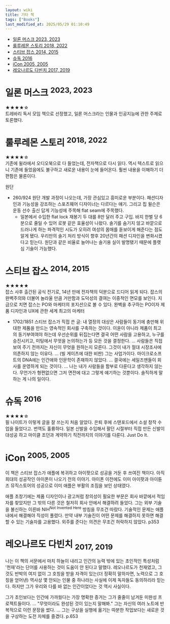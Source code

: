 ```yaml
---
layout: wiki 
title: 기타 책
tags: ["Books"]
last_modified_at: 2025/05/29 01:10:49
---
```


- [일론 머스크 2023, 2023](#일론-머스크-2023-2023)
- [룰루레몬 스토리 2018, 2022](#룰루레몬-스토리-2018-2022)
- [스티브 잡스 2014, 2015](#스티브-잡스-2014-2015)
- [슈독 2016](#슈독-2016)
- [iCon 2005, 2005](#icon-2005-2005)
- [레오나르도 다빈치 2017, 2019](#레오나르도-다빈치-2017-2019)

# 일론 머스크 <sup>2023, 2023</sup>
★★★★☆  
트레바리 독서 모임 책으로 선정했고, 일론 머스크라는 인물과 인공지능에 관한 주제로 토론했다.

# 룰루레몬 스토리 <sup>2018, 2022</sup>
★★★★☆  
기존에 윌라에서 오디오북으로 다 들었는데, 전자책으로 다시 읽다. 역시 텍스트로 읽으니 기존에 들었음에도 불구하고 새로운 내용이 눈에 들어온다. 훨씬 내용을 이해하기 더 편함은 물론이다.

원단
- 260/924 원단 개발 과정이 나오는데, 가장 관심있고 흥미로운 부분이다. 패션디자인과 기능성을 강조하는 스포츠웨어 디자이너는 다르다는 얘기. 그리고 칩 윌슨은 운동 선수 출신 답게 기능성에 주목해 flat seam에 주목했다.
  - 일본에서 수입한 flat lock 재봉기 두 대를 8만 달러 주고 구입. 바지 한벌 당 6분으로 줄일 수 있어 로봇 같은 효율성이 나왔다. 솔기를 숨기지 않고 바깥으로 드러나게 하는 파격적인 시도가 오히려 여성의 몸매를 돋보이게 해준다는 점도 알게 됐다. 우리만의 솔기 처리 방식이 향후 20년간의 패션 디자인을 변화시켰다고 믿는다. 원단과 같은 비율로 늘어나는 솔기용 실이 발명됐기 때문에 플랫 심 기술이 가능했다.

# 스티브 잡스 <sup>2014, 2015</sup>
★★★★★  
잡스 사후 출간된 공식 전기로, 14년 만에 전자책의 덕분으로 드디어 읽게 되다. 잡스의 완벽주의와 더불어 놀라울 만큼 거만함과 도덕성의 결여는 이중적인 면모를 보인다. 지금으로 치면 잡스는 PO와 마케터의 포지션으로 볼 수 있다. 완벽을 추구하는 PO이자 제품 디자인과 UX에 관한 세계 최고의 마케터
- 1702/1851 스티브 잡스가 직접 쓴 글: 내 열정의 대상은 사람들이 동기에 충만해 위대한 제품을 만드는 영속적인 회사를 구축하는 것이다. 이윤이 아니라 제품이 최고의 동기부여여야 하는데 우선순위를 뒤집는다면 결국 어떤 사람을 고용하고, 누구를 승진시키고, 미팅에서 무엇을 논의하는가 등 모든 것을 결정한다. ... 사람들은 직접 보여 주기 전까지는 자신이 무엇을 원하는지 모른다. 그것이 내가 절대 시장조사에 의존하지 않는 이유다. ... (빌 게이츠에 대한 비판) 그는 사업가이다. 마이크로소프트의 DNA에는 인간애와 인문학이 존재하지 않았다. ... 결국에는 세일즈맨들이 회사를 운영하게 되는 것이다. ... 나는 내가 사람들을 함부로 다룬다고 생각하지 않는다. 무언가가 형편없으면 그저 면전에 대고 그렇게 얘기하는 것뿐이다. 솔직하게 말하는 게 나의 일이다.

# 슈독 <sup>2016</sup>
★★★★☆  
필 나이트가 이렇게 글을 잘 쓰는지 처음 알았다. 은퇴 후에 스탠포드에서 소설 창작 수업을 들었다고. 번역도 훌륭하다. 일본 신발을 수입해서 팔던 시절부터 직접 만든 신발이 대성공 하고 마이클 조던과 계약하기 직전까지의 이야기를 다룬다. Just Do It.

# iCon <sup>2005, 2005</sup>
이 책은 스티브 잡스가 애플에 복귀하고 아이팟으로 성공을 거둔 후 쓰여진 책이다. 아직 희대의 성공작인 아이폰이 나오기 전의 이야기. 아이폰 이전에도 이미 아이팟과 아이튠즈 뮤직스토어의 성공으로 이미 애플은 부활의 조짐을 보인 상태였다.

애플 초창기에는 제품 디자인이나 광고처럼 창의성이 필요한 부문은 회사 바깥에서 적임자를 찾았지만 그 밖의 다른 것은 철저히 회사 안에서 해결하려 들었다. 그는 외부 기술을 불신하는 이른바 NIH<sup>Not Invented Here</sup> 방침을 무조건 따랐다. 기술적인 문제는 애플 내에서 해결해야 직성이 풀렸다. 만약 내부 기술진이 어떤 문제를 해결하지 못하면 해결할 수 있는 기술자를 고용했다. 외주를 준다는 의견은 무조건 허락하지 않았다. p353

# 레오나르도 다빈치 <sub>2017, 2019</sub>
나는 이 책의 서문에서 마치 하늘이 내리고 인간의 능력 밖에 있는 초인적인 특성처럼 '천재'라는 단어를 사용하는 것이 도움이 안 된다고 말했다. 레오나르도가 천재였고, 그것도 반박의 여지 없이 그 호칭을 받을 자격이 있는(더 정확히 말하자면, 노력으로 그 호칭을 얻어낸) 역사상 몇 안되는 인물 중 하나라는 사실에 이제 독자들도 동의하리라 믿는다. 하지만 그가 우리와 다를 바 없는 인간이었다는 것 역시 사실이다.  

그가 초인보다는 인간에 가까웠다는 가장 명확한 증거는 그가 줄줄이 남겨둔 미완성 프로젝트들이다. ... "무엇이라도 완성된 것이 있는지 말해봐." 그는 자신의 여러 노트에 반복적으로 이런 문장을 썼다. ... 그는 구상을 실행에 옮기는 따분한 작업보다는 새로운 것을 구상하는 도전 자체를 즐겼다. p.653
